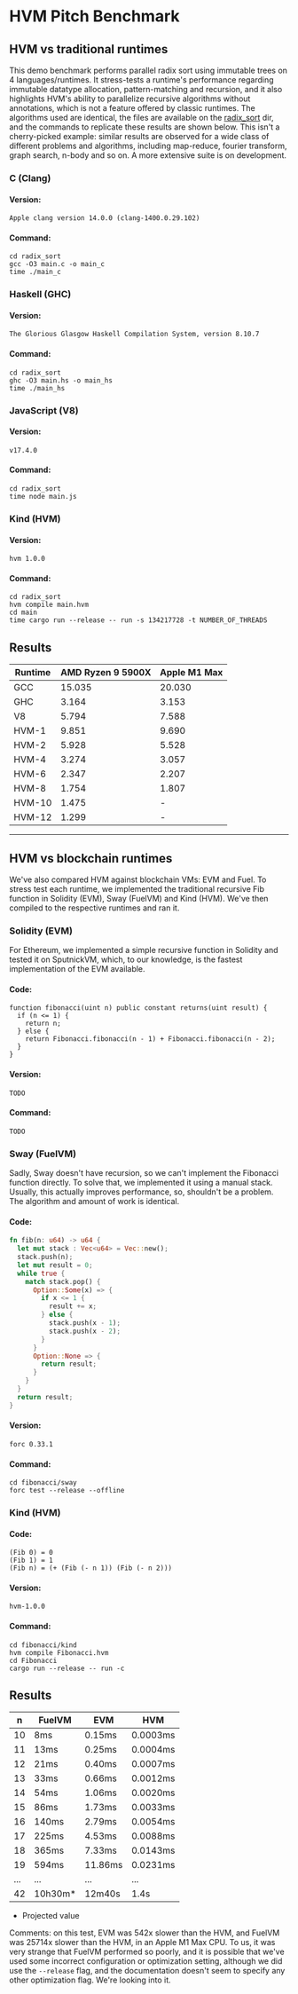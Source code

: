 HVM Pitch Benchmark
===================

HVM vs traditional runtimes
---------------------------

This demo benchmark performs parallel radix sort using immutable trees on 4
languages/runtimes. It stress-tests a runtime's performance regarding immutable
datatype allocation, pattern-matching and recursion, and it also highlights
HVM's ability to parallelize recursive algorithms without annotations, which is
not a feature offered by classic runtimes. The algorithms used are identical,
the files are available on the [radix_sort](radix_sort) dir, and the commands to
replicate these results are shown below. This isn't a cherry-picked example:
similar results are observed for a wide class of different problems and
algorithms, including map-reduce, fourier transform, graph search, n-body and so
on. A more extensive suite is on development.

### C (Clang)

#### Version:

```
Apple clang version 14.0.0 (clang-1400.0.29.102)
```

#### Command:

```
cd radix_sort
gcc -O3 main.c -o main_c
time ./main_c
```

### Haskell (GHC)

#### Version:

```
The Glorious Glasgow Haskell Compilation System, version 8.10.7
```

#### Command:

```
cd radix_sort
ghc -O3 main.hs -o main_hs
time ./main_hs
```

### JavaScript (V8)

#### Version:

```
v17.4.0
```

#### Command:

```
cd radix_sort
time node main.js
```

### Kind (HVM)

#### Version:

```
hvm 1.0.0
```

#### Command:

```
cd radix_sort
hvm compile main.hvm
cd main
time cargo run --release -- run -s 134217728 -t NUMBER_OF_THREADS
```

Results
-------

Runtime | AMD Ryzen 9 5900X | Apple M1 Max
------- | ----------------- | ------------
GCC     | 15.035            | 20.030
GHC     | 3.164             | 3.153
V8      | 5.794             | 7.588
HVM-1   | 9.851             | 9.690
HVM-2   | 5.928             | 5.528
HVM-4   | 3.274             | 3.057
HVM-6   | 2.347             | 2.207
HVM-8   | 1.754             | 1.807
HVM-10  | 1.475             | -
HVM-12  | 1.299             | -

---

HVM vs blockchain runtimes
--------------------------

We've also compared HVM against blockchain VMs: EVM and Fuel. To stress test
each runtime, we implemented the traditional recursive Fib function in Solidity
(EVM), Sway (FuelVM) and Kind (HVM). We've then compiled to the respective
runtimes and ran it.

### Solidity (EVM)

For Ethereum, we implemented a simple recursive function in Solidity and tested
it on SputnickVM, which, to our knowledge, is the fastest implementation of the
EVM available.

#### Code:

```solidity
function fibonacci(uint n) public constant returns(uint result) {
  if (n <= 1) {
    return n;
  } else {
    return Fibonacci.fibonacci(n - 1) + Fibonacci.fibonacci(n - 2);
  }
}
```

#### Version:

```
TODO
```

#### Command:

```
TODO
```

### Sway (FuelVM)

Sadly, Sway doesn't have recursion, so we can't implement the Fibonacci function
directly. To solve that, we implemented it using a manual stack. Usually, this
actually improves performance, so, shouldn't be a problem. The algorithm and
amount of work is identical.

#### Code:

```rust
fn fib(n: u64) -> u64 {
  let mut stack : Vec<u64> = Vec::new();
  stack.push(n);
  let mut result = 0;
  while true {
    match stack.pop() {
      Option::Some(x) => {
        if x <= 1 {
          result += x;
        } else {
          stack.push(x - 1);
          stack.push(x - 2);
        }
      }
      Option::None => {
        return result;
      }
    }
  }
  return result;
}
```

#### Version:

```
forc 0.33.1
```

#### Command:

```
cd fibonacci/sway
forc test --release --offline
```

### Kind (HVM)

#### Code:

```
(Fib 0) = 0
(Fib 1) = 1
(Fib n) = (+ (Fib (- n 1)) (Fib (- n 2)))
```

#### Version:

```
hvm-1.0.0
```

#### Command:

```
cd fibonacci/kind
hvm compile Fibonacci.hvm
cd Fibonacci
cargo run --release -- run -c
```

Results
-------

  n |  FuelVM |     EVM |      HVM
--- | ------- | ------- | --------
10  |     8ms |  0.15ms | 0.0003ms
11  |    13ms |  0.25ms | 0.0004ms
12  |    21ms |  0.40ms | 0.0007ms
13  |    33ms |  0.66ms | 0.0012ms
14  |    54ms |  1.06ms | 0.0020ms
15  |    86ms |  1.73ms | 0.0033ms
16  |   140ms |  2.79ms | 0.0054ms
17  |   225ms |  4.53ms | 0.0088ms
18  |   365ms |  7.33ms | 0.0143ms
19  |   594ms | 11.86ms | 0.0231ms
... |     ... |     ... |      ...
42  | 10h30m* |  12m40s |     1.4s

* Projected value

Comments: on this test, EVM was 542x slower than the HVM, and FuelVM was 25714x
slower than the HVM, in an Apple M1 Max CPU. To us, it was very strange that
FuelVM performed so poorly, and it is possible that we've used some incorrect
configuration or optimization setting, although we did use the `--release` flag,
and the documentation doesn't seem to specify any other optimization flag. We're
looking into it.
